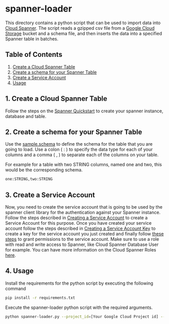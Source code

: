 # spanner-loader

This directory contains a python script that can be used to import data into [Cloud Spanner](https://cloud.google.com/spanner/). The script reads a gzipped csv file from a [Google Cloud Storage](https://cloud.google.com/gcs/) bucket and a schema file, and then inserts the data into a specified Spanner table in batches.


## Table of Contents
1. [Create a Cloud Spanner Table](#spanner-table)
2. [Create a schema for your Spanner Table](#schema)
3. [Create a Service Account](#service-account)
4. [Usage](#usage)

## <a name="spanner-table"></a>1. Create a Cloud Spanner Table

Follow the steps on the [Spanner Quickstart](https://cloud.google.com/spanner/docs/quickstart-console) to create your spanner instance, database and table.

## <a name="schema"></a>2. Create a schema for your Spanner Table

Use the [sample.schema](sample.schema) to define the schema for the table that you are going to load. Use a colon ( : ) to specify the data type for each of your columns and a comma ( , ) to separate each of the columns on your table.

For example for a table with two STRING columns, named one and two, this would be the corresponding schema.
```bash
one:STRING,two:STRING
```

## <a name="service-account"></a>3. Create a Service Account

Now, you need to create the service account that is going to be used by the spanner client library for the authentication against your Spanner instance. Follow the steps described in [Creating a Service Account](https://cloud.google.com/iam/docs/creating-managing-service-accounts) to create a Service Account for this purpose. Once you have created your service account follow the steps described in [Creating a Service Account Key](https://cloud.google.com/iam/docs/creating-managing-service-account-keys) to create a key for the service account you just created and finally follow [these steps](https://cloud.google.com/iam/docs/granting-roles-to-service-accounts) to grant permissions to the service account. Make sure to use a role with read and write access to Spanner, like Cloud Spanner Database User for example. You can have more information on the Cloud Spanner Roles [here](https://cloud.google.com/iam/docs/understanding-roles#spanner_name_short_roles).

## <a name="usage"></a>4. Usage

Install the requirements for the python script by executing the following command
```bash
pip install -r requirements.txt
```

Execute the spanner-loader python script with the required arguments.
```bash
python spanner-loader.py --project_id=[Your Google Cloud Project id] --path_to_credentials=[Path to the json file with the credentials] --instance_id=[Your Cloud Spanner instance ID] --database_id=[Your Cloud Spanner database ID] --table_id=[Your table name] --batchsize=[The number of rows to insert in a batch] --bucket_name=[The name of the bucket for the source file] --file_name=[The csv input data file] --schema_file=[The format file describing the input data file]
```
